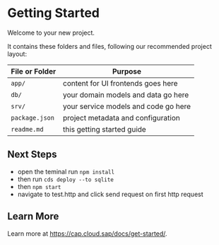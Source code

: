 # Getting Started

Welcome to your new project.

It contains these folders and files, following our recommended project layout:

File or Folder | Purpose
---------|----------
`app/` | content for UI frontends goes here
`db/` | your domain models and data go here
`srv/` | your service models and code go here
`package.json` | project metadata and configuration
`readme.md` | this getting started guide


## Next Steps

- open the teminal run `npm install`
- then run `cds deploy --to sqlite`
- then `npm start`
- navigate to test.http and click send request on first http request

## Learn More

Learn more at https://cap.cloud.sap/docs/get-started/.
